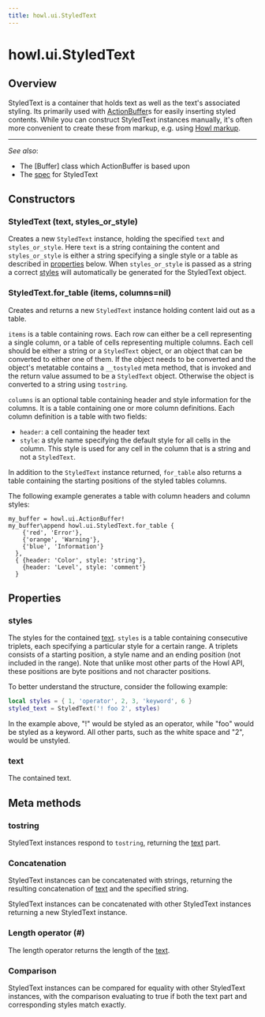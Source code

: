 ```yaml
---
title: howl.ui.StyledText
---
```


# howl.ui.StyledText

## Overview

StyledText is a container that holds text as well as the text's associated
styling. Its primarily used with [ActionBuffer]s for easily inserting styled
contents. While you can construct StyledText instances manually, it's often more
convenient to create these from markup, e.g. using [Howl
markup](markup/howl.html).

---

_See also_:

- The [Buffer] class which ActionBuffer is based upon
- The [spec](../../spec/ui/styled_text_spec.html) for StyledText

[ActionBuffer]: action_buffer.html

## Constructors

### StyledText (text, styles_or_style)

Creates a new `StyledText` instance, holding the specified `text` and
`styles_or_style`. Here `text` is a string containing the content and
`styles_or_style` is either a string specifying a single style or a table as
described in [properties](#properties) below. When `styles_or_style` is passed
as a string a correct [styles](#styles) will automatically be generated for the
StyledText object.

### StyledText.for_table (items, columns=nil)

Creates and returns a new `StyledText` instance holding content laid out as a
table.

`items` is a table containing rows. Each row can either be a cell representing a
single column, or a table of cells representing multiple columns. Each cell
should be either a string or a `StyledText` object, or an object that can be
converted to either one of them. If the object needs to be converted and the
object's metatable contains a `__tostyled` meta method, that is invoked and the
return value assumed to be a `StyledText` object. Otherwise the object is
converted to a string using `tostring`.

`columns` is an optional table containing header and style information for the
columns. It is a table containing one or more column definitions. Each column
definition is a table with two fields:

- `header`: a cell containing the header text
- `style`: a style name specifying the default style for all cells in the
column. This style is used for any cell in the column that is a string and not a
`StyledText`.

In addition to the `StyledText` instance returned, `for_table` also returns a
table containing the starting positions of the styled tables columns.

The following example generates a table with column headers and column styles:

```moonscript
my_buffer = howl.ui.ActionBuffer!
my_buffer\append howl.ui.StyledText.for_table {
    {'red', 'Error'},
    {'orange', 'Warning'},
    {'blue', 'Information'}
  },
  { {header: 'Color', style: 'string'},
    {header: 'Level', style: 'comment'}
  }
```

## Properties

### styles

The styles for the contained [text]. `styles` is a table containing consecutive
triplets, each specifying a particular style for a certain range. A triplets
consists of a starting position, a style name and an ending position (not
included in the range). Note that unlike most other parts of the Howl API, these
positions are byte positions and not character positions.

To better understand the structure, consider the following example:

```lua
local styles = { 1, 'operator', 2, 3, 'keyword', 6 }
styled_text = StyledText('! foo 2', styles)
```
In the example above, "!" would be styled as an operator, while "foo" would be
styled as a keyword. All other parts, such as the white space and "2", would be
unstyled.

### text

The contained text.

## Meta methods

### tostring

StyledText instances respond to `tostring`, returning the [text] part.

### Concatenation

StyledText instances can be concatenated with strings, returning the resulting
concatenation of [text] and the specified string.

StyledText instances can be concatenated with other StyledText instances
returning a new StyledText instance.

### Length operator (#)

The length operator returns the length of the [text].

[text]: #text

### Comparison

StyledText instances can be compared for equality with other StyledText
instances, with the comparison evaluating to true if both the text part and
corresponding styles match exactly.

